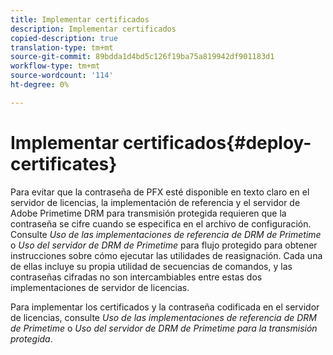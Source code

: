 ```yaml
---
title: Implementar certificados
description: Implementar certificados
copied-description: true
translation-type: tm+mt
source-git-commit: 89bdda1d4bd5c126f19ba75a819942df901183d1
workflow-type: tm+mt
source-wordcount: '114'
ht-degree: 0%

---
```



# Implementar certificados{#deploy-certificates}

Para evitar que la contraseña de PFX esté disponible en texto claro en el servidor de licencias, la implementación de referencia y el servidor de Adobe Primetime DRM para transmisión protegida requieren que la contraseña se cifre cuando se especifica en el archivo de configuración. Consulte *Uso de las implementaciones de referencia de DRM de Primetime* o *Uso del servidor de DRM de Primetime* para flujo protegido para obtener instrucciones sobre cómo ejecutar las utilidades de reasignación. Cada una de ellas incluye su propia utilidad de secuencias de comandos, y las contraseñas cifradas no son intercambiables entre estas dos implementaciones de servidor de licencias.

Para implementar los certificados y la contraseña codificada en el servidor de licencias, consulte *Uso de las implementaciones de referencia de DRM de Primetime* o *Uso del servidor de DRM de Primetime para la transmisión protegida*.
